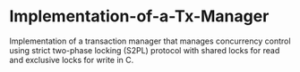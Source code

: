 # Implementation-of-a-Tx-Manager
Implementation of a transaction manager that manages concurrency control using strict two-phase locking (S2PL) protocol with shared locks for read and exclusive locks for write in C.
